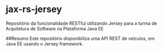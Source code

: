 # jax-rs-jersey
Repositório da funcionalidade RESTful utilizando Jersey para a turma de Arquitetura de Software na Plataforma Java EE

##Resumo
Este repositório disponibiliza uma API REST de veículos, em Java EE usando o Jersey framework.
